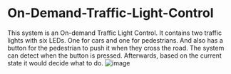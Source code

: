 # On-Demand-Traffic-Light-Control
This system is an On-demand Traffic Light Control. It contains two traffic lights with six LEDs. One for cars and one for pedestrians. And also has a button for the pedestrian to push it when they cross the road. The system can detect when the button is pressed. Afterwards, based on the current state it would decide what to do. 
![image](https://github.com/mhadad99/On-Demand-Traffic-Light-Control/assets/52888665/78baf500-60c2-4b41-b9e1-3628c4751f28)
